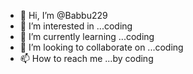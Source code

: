 - 👋 Hi, I’m @Babbu229
- 👀 I’m interested in ...coding
- 🌱 I’m currently learning ...coding
- 💞️ I’m looking to collaborate on ...coding
- 📫 How to reach me ...by coding

<!---
Babbu229/Babbu229 is a ✨ special ✨ repository because its `README.md` (this file) appears on your GitHub profile.
You can click the Preview link to take a look at your changes.
--->
